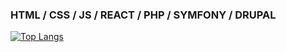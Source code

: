 ### HTML / CSS / JS / REACT / PHP / SYMFONY / DRUPAL

[![Top Langs](https://github-readme-stats.vercel.app/api/top-langs/?username=oscarjonasson&layout=compact)](https://github.com/anuraghazra/github-readme-stats)


<!-- [![Anurag's GitHub stats](https://github-readme-stats.vercel.app/api?username=oscarjonasson)](https://github.com/anuraghazra/github-readme-stats) --!>
